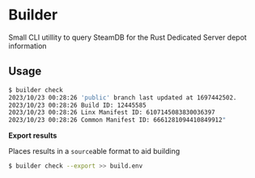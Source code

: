 # Builder

Small CLI utillity to query SteamDB for the Rust Dedicated Server depot information

## Usage

```sh
$ builder check
2023/10/23 00:28:26 'public' branch last updated at 1697442502.
2023/10/23 00:28:26 Build ID: 12445585
2023/10/23 00:28:26 Linx Manifest ID: 6107145083830036397
2023/10/23 00:28:26 Common Manifest ID: 6661281094410849912"
```

**Export results**

Places results in a `source`able format to aid building

```sh
$ builder check --export >> build.env
```
